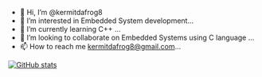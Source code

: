 - 👋 Hi, I’m @kermitdafrog8
- 👀 I’m interested in Embedded System development...
- 🌱 I’m currently learning C++ ...
- 💞️ I’m looking to collaborate on Embedded Systems using C language ...
- 📫 How to reach me kermitdafrog8@gmail.com...

<!---
kermitdafrog8/kermitdafrog8 is a ✨ special ✨ repository because its `README.md` (this file) appears on your GitHub profile.
You can click the Preview link to take a look at your changes.
--->

[![GitHub stats](https://github-readme-stats.vercel.app/api?username=kermitdafrog8)](https://github.com/anuraghazra/github-readme-stats)
